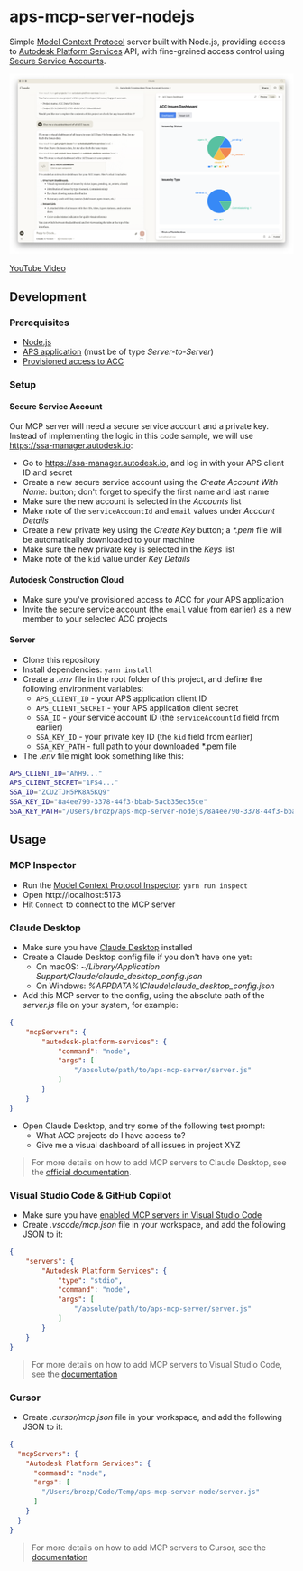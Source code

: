 # aps-mcp-server-nodejs

Simple [Model Context Protocol](https://modelcontextprotocol.io) server built with Node.js, providing access to [Autodesk Platform Services](https://aps.autodesk.com) API, with fine-grained access control using [Secure Service Accounts](https://aps.autodesk.com/en/docs/ssa/v1/developers_guide/overview/).

![Screenshot](screenshot.png)

[YouTube Video](https://youtu.be/6DRSR9HlIds)

## Development

### Prerequisites

- [Node.js](https://nodejs.org)
- [APS application](https://aps.autodesk.com/en/docs/oauth/v2/tutorials/create-app) (must be of type _Server-to-Server_)
- [Provisioned access to ACC](https://get-started.aps.autodesk.com/#provision-access-in-other-products)

### Setup

#### Secure Service Account

Our MCP server will need a secure service account and a private key. Instead of implementing the logic in this code sample, we will use https://ssa-manager.autodesk.io:

- Go to https://ssa-manager.autodesk.io, and log in with your APS client ID and secret
- Create a new secure service account using the _Create Account With Name:_ button; don't forget to specify the first name and last name
- Make sure the new account is selected in the _Accounts_ list
- Make note of the `serviceAccountId` and `email` values under _Account Details_
- Create a new private key using the _Create Key_ button; a _*.pem_ file will be automatically downloaded to your machine
- Make sure the new private key is selected in the _Keys_ list
- Make note of the `kid` value under _Key Details_

#### Autodesk Construction Cloud

- Make sure you've provisioned access to ACC for your APS application
- Invite the secure service account (the `email` value from earlier) as a new member to your selected ACC projects

#### Server

- Clone this repository
- Install dependencies: `yarn install`
- Create a _.env_ file in the root folder of this project, and define the following environment variables:
  - `APS_CLIENT_ID` - your APS application client ID
  - `APS_CLIENT_SECRET` - your APS application client secret
  - `SSA_ID` -  your service account ID (the `serviceAccountId` field from earlier)
  - `SSA_KEY_ID` - your private key ID (the `kid` field from earlier)
  - `SSA_KEY_PATH` - full path to your downloaded *.pem file
- The _.env_ file might look something like this:

```bash
APS_CLIENT_ID="AhH9..."
APS_CLIENT_SECRET="1FS4..."
SSA_ID="ZCU2TJH5PK8A5KQ9"
SSA_KEY_ID="8a4ee790-3378-44f3-bbab-5acb35ec35ce"
SSA_KEY_PATH="/Users/brozp/aps-mcp-server-nodejs/8a4ee790-3378-44f3-bbab-5acb35ec35ce.pem"
```

## Usage

### MCP Inspector

- Run the [Model Context Protocol Inspector](https://modelcontextprotocol.io/docs/tools/inspector): `yarn run inspect`
- Open http://localhost:5173
- Hit `Connect` to connect to the MCP server

### Claude Desktop

- Make sure you have [Claude Desktop](https://claude.ai/download) installed
- Create a Claude Desktop config file if you don't have one yet:
  - On macOS: _~/Library/Application Support/Claude/claude\_desktop\_config.json_
  - On Windows: _%APPDATA%\Claude\claude\_desktop\_config.json_
- Add this MCP server to the config, using the absolute path of the _server.js_ file on your system, for example:

```json
{
    "mcpServers": {
        "autodesk-platform-services": {
            "command": "node",
            "args": [
                "/absolute/path/to/aps-mcp-server/server.js"
            ]
        }
    }
}
```

- Open Claude Desktop, and try some of the following test prompt:
  - What ACC projects do I have access to?
  - Give me a visual dashboard of all issues in project XYZ

> For more details on how to add MCP servers to Claude Desktop, see the [official documentation](https://modelcontextprotocol.io/quickstart/user).

### Visual Studio Code & GitHub Copilot

- Make sure you have [enabled MCP servers in Visual Studio Code](https://code.visualstudio.com/docs/copilot/chat/mcp-servers#_enable-mcp-support-in-vs-code)
- Create _.vscode/mcp.json_ file in your workspace, and add the following JSON to it:

```json
{
    "servers": {
        "Autodesk Platform Services": {
            "type": "stdio",
            "command": "node",
            "args": [
                "/absolute/path/to/aps-mcp-server/server.js"
            ]
        }
    }
}
```

> For more details on how to add MCP servers to Visual Studio Code, see the [documentation](https://code.visualstudio.com/docs/copilot/chat/mcp-servers)

### Cursor

- Create _.cursor/mcp.json_ file in your workspace, and add the following JSON to it:

```json
{
  "mcpServers": {
    "Autodesk Platform Services": {
      "command": "node",
      "args": [
        "/Users/brozp/Code/Temp/aps-mcp-server-node/server.js"
      ]
    }
  }
}
```

> For more details on how to add MCP servers to Cursor, see the [documentation](https://docs.cursor.com/context/model-context-protocol)
